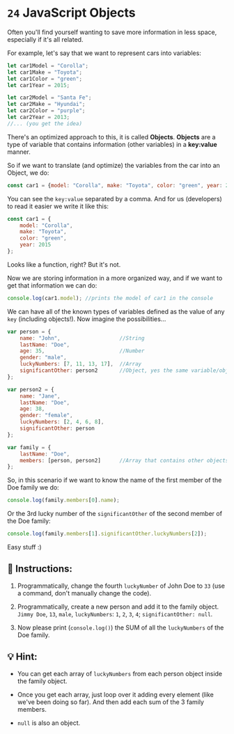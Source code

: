 # `24` JavaScript Objects 

Often you'll find yourself wanting to save more information in less space, especially if it's all related. 

For example, let's say that we want to represent cars into variables:

```js
let car1Model = "Corolla";
let car1Make = "Toyota";
let car1Color = "green";
let car1Year = 2015;

let car2Model = "Santa Fe";
let car2Make = "Hyundai";
let car2Color = "purple";
let car2Year = 2013;
//... (you get the idea)
```

There's an optimized approach to this, it is called **Objects**. **Objects** are a type of variable that contains information (other variables) in a **key:value** manner.

So if we want to translate (and optimize) the variables from the car into an Object, we do:

```js
const car1 = {model: "Corolla", make: "Toyota", color: "green", year: 2015};
```

You can see the `key:value` separated by a comma. And for us (developers) to read it easier we write it like this:

```js
const car1 = {
    model: "Corolla", 
    make: "Toyota", 
    color: "green",  
    year: 2015
};
```

Looks like a function, right? But it's not.

Now we are storing information in a more organized way, and if we want to get that information we can do:

```js
console.log(car1.model); //prints the model of car1 in the console
```

We can have all of the known types of variables defined as the value of any `key` (including objects!). Now imagine the possibilities...

```js
var person = {
    name: "John",                   //String
    lastName: "Doe",
    age: 35,                        //Number
    gender: "male",
    luckyNumbers: [7, 11, 13, 17],  //Array
    significantOther: person2       //Object, yes the same variable/object defined after
};

var person2 = {
    name: "Jane",
    lastName: "Doe",
    age: 38,
    gender: "female",
    luckyNumbers: [2, 4, 6, 8],
    significantOther: person
};

var family = {
    lastName: "Doe",
    members: [person, person2]      //Array that contains other objects
};
```

So, in this scenario if we want to know the name of the first member of the Doe family we do:

```js
console.log(family.members[0].name);
```

Or the 3rd lucky number of the `significantOther` of the second member of the Doe family:

```js
console.log(family.members[1].significantOther.luckyNumbers[2]);
```

Easy stuff :)

## 📝 Instructions:

1. Programmatically, change the fourth `luckyNumber` of John Doe to `33` (use a command, don't manually change the code).

2. Programmatically, create a new person and add it to the family object. `Jimmy Doe`, `13`, `male`, `luckyNumbers`: `1`, `2`, `3`, `4`; `significantOther: null`.

3. Now please print (`console.log()`) the SUM of all the `luckyNumbers` of the Doe family.

## 💡 Hint:

+ You can get each array of `luckyNumbers` from each person object inside the family object.

+ Once you get each array, just loop over it adding every element (like we've been doing so far). And then add each sum of the 3 family members.

+ `null` is also an object.
